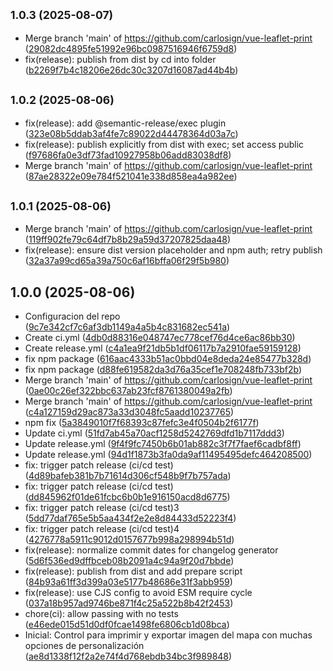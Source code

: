 ## <small>1.0.3 (2025-08-07)</small>

* Merge branch 'main' of https://github.com/carlosign/vue-leaflet-print ([29082dc4895fe51992e96bc0987516946f6759d8](https://github.com/carlosign/vue-leaflet-print/commit/29082dc4895fe51992e96bc0987516946f6759d8))
* fix(release): publish from dist by cd into folder ([b2269f7b4c18206e26dc30c3207d16087ad44b4b](https://github.com/carlosign/vue-leaflet-print/commit/b2269f7b4c18206e26dc30c3207d16087ad44b4b))

## <small>1.0.2 (2025-08-06)</small>

* fix(release): add @semantic-release/exec plugin ([323e08b5ddab3af4fe7c89022d44478364d03a7c](https://github.com/carlosign/vue-leaflet-print/commit/323e08b5ddab3af4fe7c89022d44478364d03a7c))
* fix(release): publish explicitly from dist with exec; set access public ([f97686fa0e3df73fad10927958b06add83038df8](https://github.com/carlosign/vue-leaflet-print/commit/f97686fa0e3df73fad10927958b06add83038df8))
* Merge branch 'main' of https://github.com/carlosign/vue-leaflet-print ([87ae28322e09e784f521041e338d858ea4a982ee](https://github.com/carlosign/vue-leaflet-print/commit/87ae28322e09e784f521041e338d858ea4a982ee))

## <small>1.0.1 (2025-08-06)</small>

* Merge branch 'main' of https://github.com/carlosign/vue-leaflet-print ([119ff902fe79c64df7b8b29a59d37207825daa48](https://github.com/carlosign/vue-leaflet-print/commit/119ff902fe79c64df7b8b29a59d37207825daa48))
* fix(release): ensure dist version placeholder and npm auth; retry publish ([32a37a99cd65a39a750c6af16bffa06f29f5b980](https://github.com/carlosign/vue-leaflet-print/commit/32a37a99cd65a39a750c6af16bffa06f29f5b980))

## 1.0.0 (2025-08-06)

* Configuracion del repo ([9c7e342cf7c6af3db1149a4a5b4c831682ec541a](https://github.com/carlosign/vue-leaflet-print/commit/9c7e342cf7c6af3db1149a4a5b4c831682ec541a))
* Create ci.yml ([4db0d88316e048747ec778cef76d4ce6ac86bb30](https://github.com/carlosign/vue-leaflet-print/commit/4db0d88316e048747ec778cef76d4ce6ac86bb30))
* Create release.yml ([c4a1ea9f21db5b1df06117b7a2910fae59159128](https://github.com/carlosign/vue-leaflet-print/commit/c4a1ea9f21db5b1df06117b7a2910fae59159128))
* fix npm package ([616aac4333b51ac0bbd04e8deda24e85477b328d](https://github.com/carlosign/vue-leaflet-print/commit/616aac4333b51ac0bbd04e8deda24e85477b328d))
* fix npm package ([d88fe619582da3d76a35cef1e708248fb733bf2b](https://github.com/carlosign/vue-leaflet-print/commit/d88fe619582da3d76a35cef1e708248fb733bf2b))
* Merge branch 'main' of https://github.com/carlosign/vue-leaflet-print ([0ae00c26ef322bbc637ab23fcf8761380049a2fb](https://github.com/carlosign/vue-leaflet-print/commit/0ae00c26ef322bbc637ab23fcf8761380049a2fb))
* Merge branch 'main' of https://github.com/carlosign/vue-leaflet-print ([c4a127159d29ac873a33d3048fc5aadd10237765](https://github.com/carlosign/vue-leaflet-print/commit/c4a127159d29ac873a33d3048fc5aadd10237765))
* npm fix ([5a3849010f7f68393c87fefc3e4f0504b2f6177f](https://github.com/carlosign/vue-leaflet-print/commit/5a3849010f7f68393c87fefc3e4f0504b2f6177f))
* Update ci.yml ([51fd7ab45a70acf1258d5242769dfd1b7117ddd3](https://github.com/carlosign/vue-leaflet-print/commit/51fd7ab45a70acf1258d5242769dfd1b7117ddd3))
* Update release.yml ([9f4f9fc7450b6b01ab882c3f7f7faef6cadbf8ff](https://github.com/carlosign/vue-leaflet-print/commit/9f4f9fc7450b6b01ab882c3f7f7faef6cadbf8ff))
* Update release.yml ([94d1f1873b3fa0da9af11495495defc464208500](https://github.com/carlosign/vue-leaflet-print/commit/94d1f1873b3fa0da9af11495495defc464208500))
* fix: trigger patch release (ci/cd test) ([4d89bafeb381b7b71614d306cf548b9f7b757ada](https://github.com/carlosign/vue-leaflet-print/commit/4d89bafeb381b7b71614d306cf548b9f7b757ada))
* fix: trigger patch release (ci/cd test) ([dd845962f01de61fcbc6b0b1e916150acd8d6775](https://github.com/carlosign/vue-leaflet-print/commit/dd845962f01de61fcbc6b0b1e916150acd8d6775))
* fix: trigger patch release (ci/cd test)3 ([5dd77daf765e5b5aa434f2e2e8d84433d52223f4](https://github.com/carlosign/vue-leaflet-print/commit/5dd77daf765e5b5aa434f2e2e8d84433d52223f4))
* fix: trigger patch release (ci/cd test)4 ([4276778a5911c9012d0157677b998a298994b51d](https://github.com/carlosign/vue-leaflet-print/commit/4276778a5911c9012d0157677b998a298994b51d))
* fix(release): normalize commit dates for changelog generator ([5d6f536ed9dffbceb08b2091a4c94a9f20d7bbde](https://github.com/carlosign/vue-leaflet-print/commit/5d6f536ed9dffbceb08b2091a4c94a9f20d7bbde))
* fix(release): publish from dist and add prepare script ([84b93a61ff3d399a03e5177b48686e31f3abb959](https://github.com/carlosign/vue-leaflet-print/commit/84b93a61ff3d399a03e5177b48686e31f3abb959))
* fix(release): use CJS config to avoid ESM require cycle ([037a18b957ad9746be871f4c25a522b8b42f2453](https://github.com/carlosign/vue-leaflet-print/commit/037a18b957ad9746be871f4c25a522b8b42f2453))
* chore(ci): allow passing with no tests ([e46ede015d51d0df0fcae1498fe6806cb1d08bca](https://github.com/carlosign/vue-leaflet-print/commit/e46ede015d51d0df0fcae1498fe6806cb1d08bca))
* Inicial: Control para imprimir y exportar imagen del mapa con muchas opciones de personalización ([ae8d1338f12f2a2e74f4d768ebdb34bc3f989848](https://github.com/carlosign/vue-leaflet-print/commit/ae8d1338f12f2a2e74f4d768ebdb34bc3f989848))

